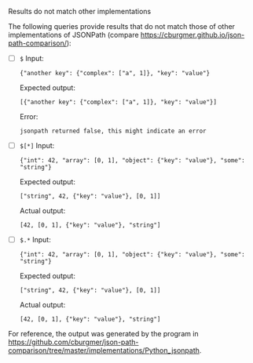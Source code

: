 Results do not match other implementations

The following queries provide results that do not match those of other implementations of JSONPath
(compare https://cburgmer.github.io/json-path-comparison/):

- [ ] `$`
  Input:
  ```
  {"another key": {"complex": ["a", 1]}, "key": "value"}
  ```
  Expected output:
  ```
  [{"another key": {"complex": ["a", 1]}, "key": "value"}]
  ```
  Error:
  ```
  jsonpath returned false, this might indicate an error
  ```

- [ ] `$[*]`
  Input:
  ```
  {"int": 42, "array": [0, 1], "object": {"key": "value"}, "some": "string"}
  ```
  Expected output:
  ```
  ["string", 42, {"key": "value"}, [0, 1]]
  ```
  Actual output:
  ```
  [42, [0, 1], {"key": "value"}, "string"]
  ```

- [ ] `$.*`
  Input:
  ```
  {"int": 42, "array": [0, 1], "object": {"key": "value"}, "some": "string"}
  ```
  Expected output:
  ```
  ["string", 42, {"key": "value"}, [0, 1]]
  ```
  Actual output:
  ```
  [42, [0, 1], {"key": "value"}, "string"]
  ```


For reference, the output was generated by the program in https://github.com/cburgmer/json-path-comparison/tree/master/implementations/Python_jsonpath.
